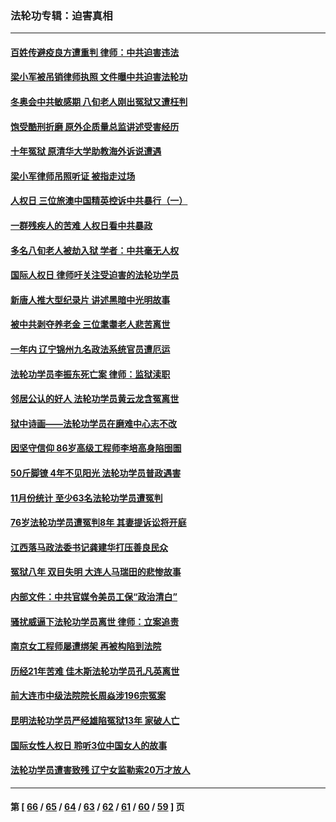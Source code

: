 ### 法轮功专辑：迫害真相
---
#### [百姓传避疫良方遭重判 律师：中共迫害违法](../../pages/nf4379/n13443532.md?12190430) 
#### [梁小军被吊销律师执照 文件曝中共迫害法轮功](../../pages/nf4379/n13442432.md?12190430) 
#### [冬奥会中共敏感期 八旬老人刚出冤狱又遭枉判](../../pages/nf4379/n13441478.md?12190430) 
#### [饱受酷刑折磨 原外企质量总监讲述受害经历](../../pages/nf4379/n13438937.md?12190430) 
#### [十年冤狱 原清华大学助教海外诉说遭遇](../../pages/nf4379/n13436648.md?12190430) 
#### [梁小军律师吊照听证 被指走过场](../../pages/nf4379/n13437662.md?12190430) 
#### [人权日 三位旅澳中国精英控诉中共暴行（一）](../../pages/nf4379/n13434903.md?12190430) 
#### [一群残疾人的苦难 人权日看中共暴政](../../pages/nf4379/n13431199.md?12190430) 
#### [多名八旬老人被劫入狱 学者：中共毫无人权](../../pages/nf4379/n13429561.md?12190430) 
#### [国际人权日 律师吁关注受迫害的法轮功学员](../../pages/nf4379/n13427032.md?12190430) 
#### [新唐人推大型纪录片 讲述黑暗中光明故事](../../pages/nf4379/n13427790.md?12190430) 
#### [被中共剥夺养老金 三位耄耋老人悲苦离世](../../pages/nf4379/n13424317.md?12190430) 
#### [一年内 辽宁锦州九名政法系统官员遭厄运](../../pages/nf4379/n13422434.md?12190430) 
#### [法轮功学员李振东死亡案 律师：监狱渎职](../../pages/nf4379/n13422564.md?12190430) 
#### [邻居公认的好人 法轮功学员黄云龙含冤离世](../../pages/nf4379/n13421952.md?12190430) 
#### [狱中诗画——法轮功学员在磨难中心志不改](../../pages/nf4379/n13411319.md?12190430) 
#### [因坚守信仰 86岁高级工程师李培高身陷囹圄](../../pages/nf4379/n13419794.md?12190430) 
#### [50斤脚镣 4年不见阳光 法轮功学员普政遇害](../../pages/nf4379/n13417359.md?12190430) 
#### [11月份统计 至少63名法轮功学员遭冤判](../../pages/nf4379/n13416813.md?12190430) 
#### [76岁法轮功学员遭冤判8年 其妻提诉讼将开庭](../../pages/nf4379/n13415071.md?12190430) 
#### [江西落马政法委书记龚建华打压善良民众](../../pages/nf4379/n13412606.md?12190430) 
#### [冤狱八年 双目失明 大连人马瑞田的悲惨故事](../../pages/nf4379/n13413203.md?12190430) 
#### [内部文件：中共官媒令美员工保“政治清白”](../../pages/nf4379/n13413559.md?12190430) 
#### [骚扰威逼下法轮功学员离世 律师：立案追责](../../pages/nf4379/n13411227.md?12190430) 
#### [南京女工程师屡遭绑架 再被构陷到法院](../../pages/nf4379/n13410744.md?12190430) 
#### [历经21年苦难 佳木斯法轮功学员孔凡英离世](../../pages/nf4379/n13410256.md?12190430) 
#### [前大连市中级法院院长周焱涉196宗冤案](../../pages/nf4379/n13408040.md?12190430) 
#### [昆明法轮功学员严经雄陷冤狱13年 家破人亡](../../pages/nf4379/n13408438.md?12190430) 
#### [国际女性人权日 聆听3位中国女人的故事](../../pages/nf4379/n13406864.md?12190430) 
#### [法轮功学员遭害致残 辽宁女监勒索20万才放人](../../pages/nf4379/n13406210.md?12190430) 

---
#### 第 [ [66](./66.md?12190430) / [65](./65.md?12190430) / [64](./64.md?12190430) / [63](./63.md?12190430) / [62](./62.md?12190430) / [61](./61.md?12190430) / [60](./60.md?12190430) / [59](./59.md?12190430) ] 页
